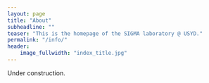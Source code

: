 ```yaml
---
layout: page
title: "About"
subheadline: ""
teaser: "This is the homepage of the SIGMA laboratory @ USYD."
permalink: "/info/"
header:
    image_fullwidth: "index_title.jpg"
---
```

Under construction.